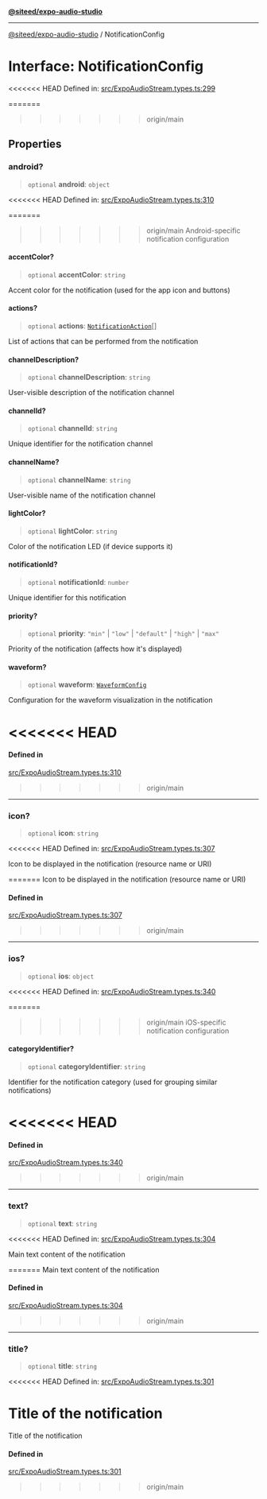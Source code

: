 [**@siteed/expo-audio-studio**](../README.md)

***

[@siteed/expo-audio-studio](../README.md) / NotificationConfig

# Interface: NotificationConfig

<<<<<<< HEAD
Defined in: [src/ExpoAudioStream.types.ts:299](https://github.com/deeeed/expo-audio-stream/blob/e90b868a404df260dd0a517e22d7898d08118617/packages/expo-audio-studio/src/ExpoAudioStream.types.ts#L299)

=======
>>>>>>> origin/main
## Properties

### android?

> `optional` **android**: `object`

<<<<<<< HEAD
Defined in: [src/ExpoAudioStream.types.ts:310](https://github.com/deeeed/expo-audio-stream/blob/e90b868a404df260dd0a517e22d7898d08118617/packages/expo-audio-studio/src/ExpoAudioStream.types.ts#L310)

=======
>>>>>>> origin/main
Android-specific notification configuration

#### accentColor?

> `optional` **accentColor**: `string`

Accent color for the notification (used for the app icon and buttons)

#### actions?

> `optional` **actions**: [`NotificationAction`](NotificationAction.md)[]

List of actions that can be performed from the notification

#### channelDescription?

> `optional` **channelDescription**: `string`

User-visible description of the notification channel

#### channelId?

> `optional` **channelId**: `string`

Unique identifier for the notification channel

#### channelName?

> `optional` **channelName**: `string`

User-visible name of the notification channel

#### lightColor?

> `optional` **lightColor**: `string`

Color of the notification LED (if device supports it)

#### notificationId?

> `optional` **notificationId**: `number`

Unique identifier for this notification

#### priority?

> `optional` **priority**: `"min"` \| `"low"` \| `"default"` \| `"high"` \| `"max"`

Priority of the notification (affects how it's displayed)

#### waveform?

> `optional` **waveform**: [`WaveformConfig`](WaveformConfig.md)

Configuration for the waveform visualization in the notification

<<<<<<< HEAD
=======
#### Defined in

[src/ExpoAudioStream.types.ts:310](https://github.com/deeeed/expo-audio-stream/blob/391ce6bcc63b985ab716f16d8cf5ddac64968b09/packages/expo-audio-studio/src/ExpoAudioStream.types.ts#L310)

>>>>>>> origin/main
***

### icon?

> `optional` **icon**: `string`

<<<<<<< HEAD
Defined in: [src/ExpoAudioStream.types.ts:307](https://github.com/deeeed/expo-audio-stream/blob/e90b868a404df260dd0a517e22d7898d08118617/packages/expo-audio-studio/src/ExpoAudioStream.types.ts#L307)

Icon to be displayed in the notification (resource name or URI)

=======
Icon to be displayed in the notification (resource name or URI)

#### Defined in

[src/ExpoAudioStream.types.ts:307](https://github.com/deeeed/expo-audio-stream/blob/391ce6bcc63b985ab716f16d8cf5ddac64968b09/packages/expo-audio-studio/src/ExpoAudioStream.types.ts#L307)

>>>>>>> origin/main
***

### ios?

> `optional` **ios**: `object`

<<<<<<< HEAD
Defined in: [src/ExpoAudioStream.types.ts:340](https://github.com/deeeed/expo-audio-stream/blob/e90b868a404df260dd0a517e22d7898d08118617/packages/expo-audio-studio/src/ExpoAudioStream.types.ts#L340)

=======
>>>>>>> origin/main
iOS-specific notification configuration

#### categoryIdentifier?

> `optional` **categoryIdentifier**: `string`

Identifier for the notification category (used for grouping similar notifications)

<<<<<<< HEAD
=======
#### Defined in

[src/ExpoAudioStream.types.ts:340](https://github.com/deeeed/expo-audio-stream/blob/391ce6bcc63b985ab716f16d8cf5ddac64968b09/packages/expo-audio-studio/src/ExpoAudioStream.types.ts#L340)

>>>>>>> origin/main
***

### text?

> `optional` **text**: `string`

<<<<<<< HEAD
Defined in: [src/ExpoAudioStream.types.ts:304](https://github.com/deeeed/expo-audio-stream/blob/e90b868a404df260dd0a517e22d7898d08118617/packages/expo-audio-studio/src/ExpoAudioStream.types.ts#L304)

Main text content of the notification

=======
Main text content of the notification

#### Defined in

[src/ExpoAudioStream.types.ts:304](https://github.com/deeeed/expo-audio-stream/blob/391ce6bcc63b985ab716f16d8cf5ddac64968b09/packages/expo-audio-studio/src/ExpoAudioStream.types.ts#L304)

>>>>>>> origin/main
***

### title?

> `optional` **title**: `string`

<<<<<<< HEAD
Defined in: [src/ExpoAudioStream.types.ts:301](https://github.com/deeeed/expo-audio-stream/blob/e90b868a404df260dd0a517e22d7898d08118617/packages/expo-audio-studio/src/ExpoAudioStream.types.ts#L301)

Title of the notification
=======
Title of the notification

#### Defined in

[src/ExpoAudioStream.types.ts:301](https://github.com/deeeed/expo-audio-stream/blob/391ce6bcc63b985ab716f16d8cf5ddac64968b09/packages/expo-audio-studio/src/ExpoAudioStream.types.ts#L301)
>>>>>>> origin/main
